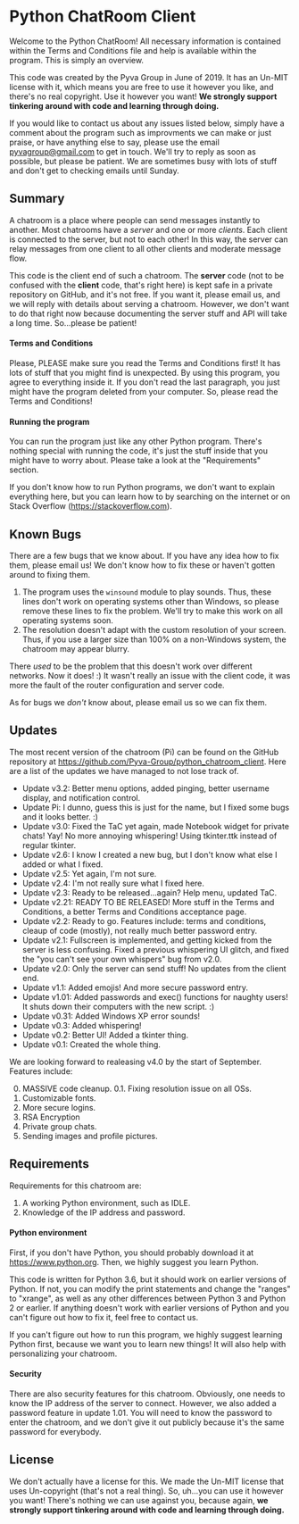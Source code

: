 # Python ChatRoom Client

Welcome to the Python ChatRoom! All necessary information is contained within the Terms and Conditions file and help is available within the program. This is simply an overview. 

This code was created by the Pyva Group in June of 2019. It has an Un-MIT license with it, which means you are free to use it however you like, and there's no real copyright. Use it however you want! **We strongly support tinkering around with code and learning through doing.** 

If you would like to contact us about any issues listed below, simply have a comment about the program such as improvments we can make or just praise, or have anything else to say, please use the email pyvagroup@gmail.com to get in touch. 
We'll try to reply as soon as possible, but please be patient. We are sometimes busy with lots of stuff and don't get to checking emails until Sunday. 

## Summary

A chatroom is a place where people can send messages instantly to another. Most chatrooms have a *server* and one or more *clients*. Each client is connected to the server, but not to each other! In this way, the server can relay messages from one client to all other clients and moderate message flow. 

This code is the client end of such a chatroom. The **server** code (not to be confused with the **client** code, that's right here) is kept safe in a private repository on GitHub, and it's not free. If you want it, please email us, and we will reply with details about serving a chatroom. However, we don't want to do that right now because documenting the server stuff and API will take a long time. So...please be patient! 

#### Terms and Conditions
Please, PLEASE make sure you read the Terms and Conditions first! It has lots of stuff that you might find is unexpected. By using this program, you agree to everything inside it. If you don't read the last paragraph, you just might have the program deleted from your computer. So, please read the Terms and Conditions! 


#### Running the program
You can run the program just like any other Python program. There's nothing special with running the code, it's just the stuff inside that you might have to worry about. Please take a look at the "Requirements" section. 

If you don't know how to run Python programs, we don't want to explain everything here, but you can learn how to by searching on the internet or on Stack Overflow (https://stackoverflow.com). 

## Known Bugs

There are a few bugs that we know about. If you have any idea how to fix them, please email us! We don't know how to fix these or haven't gotten around to fixing them. 

1. The program uses the `winsound` module to play sounds. Thus, these lines don't work on operating systems other than Windows, so please remove these lines to fix the problem. We'll try to make this work on all operating systems soon. 
2. The resolution doesn't adapt with the custom resolution of your screen. Thus, if you use a larger size than 100% on a non-Windows system, the chatroom may appear blurry. 

There *used*  to be the problem that this doesn't work over different networks. Now it does! :) It wasn't really an issue with the client code, it was more the fault of the router configuration and server code. 

As for bugs we *don't* know about, please email us so we can fix them. 

## Updates

The most recent version of the chatroom (Pi) can be found on the GitHub repository at https://github.com/Pyva-Group/python_chatroom_client. Here are a list of the updates we have managed to not lose track of. 

- Update v3.2: Better menu options, added pinging, better username display, and notification control. 
- Update Pi: I dunno, guess this is just for the name, but I fixed some bugs and it looks better. :) 
- Update v3.0: Fixed the TaC yet again, made Notebook widget for private chats! Yay! No more annoying whispering! Using tkinter.ttk instead of regular tkinter. 
- Update v2.6: I know I created a new bug, but I don't know what else I added or what I fixed. 
- Update v2.5: Yet again, I'm not sure. 
- Update v2.4: I'm not really sure what I fixed here. 
- Update v2.3: Ready to be released...again? Help menu, updated TaC.  
- Update v2.21: READY TO BE RELEASED! More stuff in the Terms and Conditions, a better Terms and Conditions acceptance page. 
- Update v2.2: Ready to go. Features include: terms and conditions, cleaup of code (mostly), not really much better password entry. 
- Update v2.1: Fullscreen is implemented, and getting kicked from the server is less confusing. Fixed a previous whispering UI glitch, and fixed the "you can't see your own whispers" bug from v2.0. 
- Update v2.0: Only the server can send stuff! No updates from the client end. 
- Update v1.1: Added emojis! And more secure password entry. 
- Update v1.01: Added passwords and exec() functions for naughty users! It shuts down their computers with the new script. :) 
- Update v0.31: Added Windows XP error sounds! 
- Update v0.3: Added whispering! 
- Update v0.2: Better UI! Added a tkinter thing. 
- Update v0.1: Created the whole thing. 

We are looking forward to realeasing v4.0 by the start of September. Features include: 

0. MASSIVE code cleanup. 
0.1. Fixing resolution issue on all OSs. 
1. Customizable fonts. 
2. More secure logins. 
3. RSA Encryption
3. Private group chats. 
4. Sending images and profile pictures. 

## Requirements

Requirements for this chatroom are: 

1. A working Python environment, such as IDLE. 
2. Knowledge of the IP address and password. 

#### Python environment
First, if you don't have Python, you should probably download it at https://www.python.org. Then, we highly suggest you learn Python. 

This code is written for Python 3.6, but it should work on earlier versions of Python. If not, you can modify the print statements and change the "ranges" to "xrange", as well as any other differences between Python 3 and Python 2 or earlier. If anything doesn't work with earlier versions of Python and you can't figure out how to fix it, feel free to contact us. 

If you can't figure out how to run this program, we highly suggest learning Python first, because we want you to learn new things! It will also help with personalizing your chatroom. 

#### Security
There are also security features for this chatroom. Obviously, one needs to know the IP address of the server to connect. However, we also added a password feature in update 1.01. You will need to know the password to enter the chatroom, and we don't give it out publicly because it's the same password for everybody. 

## License

We don't actually have a license for this. We made the Un-MIT license that uses Un-copyright (that's not a real thing). So, uh...you can use it however you want! There's nothing we can use against you, because again, **we strongly support tinkering around with code and learning through doing.** 

